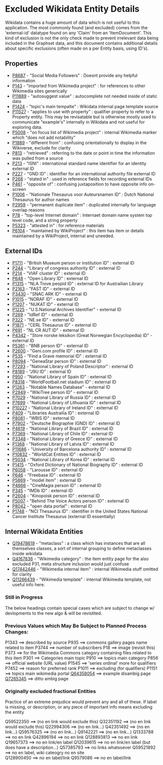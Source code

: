 # Excluded Wikidata Entity Details
Wikidata contains a huge amount of data which is not useful to this application. The most commonly found (and excluded) comes from the 'external-id' datatype found on any 'Claim' from an 'ItemDocument'. This kind of exclusion is not the only check made to prevent irrelevant data being included in the Graphset data, and this document contains additional details about specific exclusions (often made on a per Entity basis, using ID's).

## Properties
- [P8687](https://www.wikidata.org/wiki/Property:P8687) - "Social Media Followers" : Doesnt provide any helpful information
- [P143](https://www.wikidata.org/wiki/Property:P143) - "imported from Wikimedia project" : for references to other Wikimedia sites generically
- [P11889](https://www.wikidata.org/wiki/Property:P11889) - "autosuggest value" : autocomplete not needed inside of static data
- [P1424](https://www.wikidata.org/wiki/Property:P1424) - "topic's main tempalte" : Wikidata internal page template source
- [P11527](https://www.wikidata.org/wiki/Property:P11527) - "applies to use with property" : qualifier property to refer to a Property entity. This may be revisatable but is otherwise mostly used to communicate "example's" internally in Wikidata and not useful for exploring data. 
- [P5008](https://www.wikidata.org/wiki/Property:P5008) - "on focus list of Wikimedia project" : internal Wikimedia marker which "does not add notability"
- [P1889](https://www.wikidata.org/wiki/Property:P1889) - "different from" : confusing orientationally to display in the Wikiverse, exclude for clarity
- [P813](https://www.wikidata.org/wiki/Property:P813) - "retrieved" : referring to the date or point in time the information was pulled from a source
- [P213](https://www.wikidata.org/wiki/Property:P213) - "ISNI" : international standard name identifier for an identity external ID
- [P227](https://www.wikidata.org/wiki/Property:P227) - "GND ID" : identifier for an international authority file external ID
- [P268](https://www.wikidata.org/wiki/Property:P268) - "stated in" : used in reference fields for recording external IDs
- [P461](https://www.wikidata.org/wiki/Property:P461) - "opposite of" : confusing juxtaposition to have opposite info on-screen
- [P1006](https://www.wikidata.org/wiki/Property:P1006) - "Nationale Thesaurus voor Auteursnamen ID" : Dutch National Thesaurus for author names
- [P2959](https://www.wikidata.org/wiki/Property:P2959) - "permanent duplicate item" : duplicated internally for language overlap reasons
- [P78](https://www.wikidata.org/wiki/Property:P78) - "top-level Internet domain" : Internaet domain name system top level code, and a string property
- [P5323](https://www.wikidata.org/wiki/Property:P5323) - "attested in" : for reference materials
- [P6104](https://www.wikidata.org/wiki/Property:P6104) - "maintained by WikiProject" : this item has item or details maintained by a WikiProject, internal and uneeded.

## External IDs
- [P1711](https://www.wikidata.org/wiki/Property:P1711) - "British Museum person or institution ID" : external ID
- [P244](https://www.wikidata.org/wiki/Property:P244) - "Library of congress authority ID" : external ID
- [P214](https://www.wikidata.org/wiki/Property:P214) - "VIAF cluster ID" : external ID
- [P648](https://www.wikidata.org/wiki/Property:P648) - "Open Library ID" : external ID
- [P1315](https://www.wikidata.org/wiki/Property:P1315) - "NLA Trove peopld ID" : external ID for Austrailian Library
- [P2163](https://www.wikidata.org/wiki/Property:P2163) - "FAST ID" - external ID
- [P3430](https://www.wikidata.org/wiki/Property:P3430) - "SNAC ARK ID" - external ID
- [P1015](https://www.wikidata.org/wiki/Property:P1015) - "NORAF ID" - external ID
- [P1207](https://www.wikidata.org/wiki/Property:P1207) - "NUKAT ID" - external ID
- [P1225](https://www.wikidata.org/wiki/Property:P1225) - "U.S.National Archives Identifier" - external ID
- [P269](https://www.wikidata.org/wiki/Property:P269) - "IdRef ID" - external ID
- [P322](https://www.wikidata.org/wiki/Property:P322) - "NE.se ID" - external ID
- [P1871](https://www.wikidata.org/wiki/Property:P1871) - "CERL Thesaurus ID" - external ID
- [P691](https://www.wikidata.org/wiki/Property:P691) - "NL CR AUT ID" - external ID
- [P4342](https://www.wikidata.org/wiki/Property:P4342) - "Store norske leksikon (Great Norwegian Encyclopedia) ID" - external ID
- [P5361](https://www.wikidata.org/wiki/Property:P5361) - "BNB person ID" - external ID
- [P2600](https://www.wikidata.org/wiki/Property:P2600) - "Geni.com profile ID" : external ID
- [P535](https://www.wikidata.org/wiki/Property:P535) - "Find a Grave memorial ID" : external ID
- [P8094](https://www.wikidata.org/wiki/Property:P8094) - "GeneaStar person ID" : external ID
- [P7293](https://www.wikidata.org/wiki/Property:P7293) - "National Library of Poland Descriptor" : external ID
- [P8189](https://www.wikidata.org/wiki/Property:P8189) - "J9U ID" : external ID
- [P950](https://www.wikidata.org/wiki/Property:P950) - "National Library of Spain ID" : external ID
- [P8318](https://www.wikidata.org/wiki/Property:P8318) - "WorldFootball.net stadium ID" : external ID
- [P1263](https://www.wikidata.org/wiki/Property:P1263) - "Notable Names Database" - external ID
- [P2949](https://www.wikidata.org/wiki/Property:P2949) - "WikiTree person ID" - external ID
- [P7029](https://www.wikidata.org/wiki/Property:P7029) - "National Library of Russia ID" : external ID
- [P7699](https://www.wikidata.org/wiki/Property:P7699) - "National Library of Lithuania ID" : external ID
- [P10227](https://www.wikidata.org/wiki/Property:P10227) - "National Library of Ireland ID" : external ID
- [P409](https://www.wikidata.org/wiki/Property:P409) - "Libraries Austrailia ID" : external ID
- [P8081](https://www.wikidata.org/wiki/Property:P8081) - "WBIS ID" : external ID
- [P7902](https://www.wikidata.org/wiki/Property:P7902) - "Deutsche Biographie (GND) ID" : external ID
- [P4619](https://www.wikidata.org/wiki/Property:P4619) - "National Library of Brazil ID" : external ID
- [P7369](https://www.wikidata.org/wiki/Property:P7369) - "National Library of Chile ID" : external ID
- [P3348](https://www.wikidata.org/wiki/Property:P3348) - "National Library of Greece ID" : external ID
- [P1368](https://www.wikidata.org/wiki/Property:P1368) - "National Library of Latvia ID" : external ID
- [P11686](https://www.wikidata.org/wiki/Property:P11686) - "University of Barcelona authority ID" : external ID
- [P10832](https://www.wikidata.org/wiki/Property:P10832) - "WorldCat Entities ID" : external ID
- [P5034](https://www.wikidata.org/wiki/Property:P5034) - "National Library of Korea ID" : external ID
- [P1415](https://www.wikidata.org/wiki/Property:P1415) - "Oxford Dictionary of National Biography ID" : external ID
- [P6058](https://www.wikidata.org/wiki/Property:P6058) - "Larousse ID" : external ID
- [P646](https://www.wikidata.org/wiki/Property:P646) - "Freebase ID" : external ID
- [P5869](https://www.wikidata.org/wiki/Property:P5869) - "model item" : external ID
- [P4666](https://www.wikidata.org/wiki/Property:P4666) - "CineMagia person ID" : external ID
- [P345](https://www.wikidata.org/wiki/Property:P345) - "IMDb ID" : external ID
- [P2604](https://www.wikidata.org/wiki/Property:P2604) - "Kinopoisk person ID" : external ID
- [P5007](https://www.wikidata.org/wiki/Property:P5007) - "Behind The Voice Actors person ID" : external ID
- [P8042](https://www.wikidata.org/wiki/Property:P8402) - "open data portal" : external ID
- [P1748](https://www.wikidata.org/wiki/Property:P1748) - "NCI Thesaurus ID" : identifier in the United States National Cancer Institute Thesaurus (external ID essentially)

## Internal Wikidata Entities
- [Q19478619](https://www.wikidata.org/wiki/Q19478619) - "metaclass" : a class which has instances that are all themselves classes, a sort of internal grouping to define metaclasses inside wikidata
- [Q4167836](https://www.wikidata.org/wiki/Q4167836) - "Wikimedia category" : the item entity page for the also excluded P31, meta structure inclusion would just confuse
- [Q17442446](https://www.wikidata.org/wiki/Q17442446) - "Wikimedia internal item" : internal Wikimedia stuff omitted for clarity
- [Q11266439](https://www.wikidata.org/wiki/Q11266439) - "Wikimedia template" : internal Wikimedia template, not useful info here.

### Still in Progress

The below headings contain special cases which are subject to change w/ devlopments to the new algo & will be revistited.

### Previous Values which May Be Subject to Planned Process Changes:

P1343 ==> described by source
P935 ==> commons gallery pages name related to item
P3744 ==> number of subscribers
P18 ==> image (revisit this)
P373 ==> for the Wikimedia Commons category containing files related to this item
P301 ==> Categories main topic
P910 ==> topics main category
P856 ==> official website (URL value)
P1545 ==> 'series ordinal' more for qualifiers
P7452 ==> reason for preferred rank
P1011 ==> excluding (for qualifiers)
P1151 ==> topics main wikimedia portal
[Q64358054](https://www.wikidata.org/wiki/Q64358054) ==> example disambig page
[Q7265345](https://www.wikidata.org/wiki/Q7265345) ==> ditto ambig page
      
### Originally excluded fractional Entities
Practice of an extreme prejudice would prevent any and all of these. If label is missing, or description, or any piece of important info means excluding the entity 

Q59522350 ==> (no en link would exclude this)
Q32351192 ==> (no en link would exclude this)
Q22994306 ==> (no en link...)
Q42351492 ==> (no en link...)
Q59576325 ==> (no en link...)
Q9142221 ==> (no en link...)
Q1333788 ==> no en link
Q42896194 ==> no en link
Q128893813 ==> no en link
Q19657373 ==> no en link/en label
Q12039615 ==> no en link/en label (but does have a description...)
Q57385793 ==> no links whatsoever 
Q59521892 ==> no en label, wiki cateogry no en site  
Q128900450 ==> no en label/link
Q9579086 ==> no en label/link 